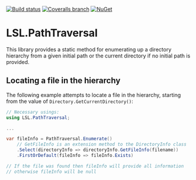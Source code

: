 [![Build status](https://img.shields.io/appveyor/ci/alunacjones/lsl-pathtraversal.svg)](https://ci.appveyor.com/project/alunacjones/lsl-pathtraversal)
[![Coveralls branch](https://img.shields.io/coverallsCoverage/github/alunacjones/LSL.PathTraversal)](https://coveralls.io/github/alunacjones/LSL.PathTraversal)
[![NuGet](https://img.shields.io/nuget/v/LSL.PathTraversal.svg)](https://www.nuget.org/packages/LSL.PathTraversal/)

# LSL.PathTraversal

This library provides a static method for enumerating up a directory hierarchy from a given initial path
or the current directory if no initial path is provided.

## Locating a file in the hierarchy

The following example attempts to locate a file in the hierarchy, starting from 
the value of `Directory.GetCurrentDirectory()`:

```csharp
// Necessary usings:
using LSL.PathTraversal;

...

var fileInfo = PathTraversal.Enumerate()
    // GetFileInfo is an extension method to the DirectoryInfo class
    .Select(directoryInfo => directoryInfo.GetFileInfo(filename))
    .FirstOrDefault(fileInfo => fileInfo.Exists)

// If the file was found then fileInfo will provide all information
// otherwise fileInfo will be null
```
